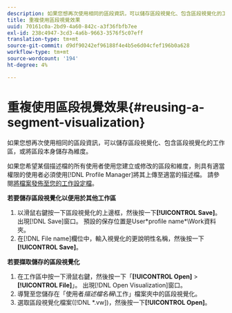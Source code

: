 ```yaml
---
description: 如果您想再次使用相同的區段資訊，可以儲存區段視覺化、包含區段視覺化的工作區，或將區段本身儲存為維度。
title: 重複使用區段視覺效果
uuid: 70161c0a-2bd9-4a60-842c-a3f36fbfb7ee
exl-id: 238c4947-3cd3-4a6b-9663-3576f5c07eff
translation-type: tm+mt
source-git-commit: d9df90242ef96188f4e4b5e6d04cfef196b0a628
workflow-type: tm+mt
source-wordcount: '194'
ht-degree: 4%

---
```


# 重複使用區段視覺效果{#reusing-a-segment-visualization}

如果您想再次使用相同的區段資訊，可以儲存區段視覺化、包含區段視覺化的工作區，或將區段本身儲存為維度。

如果您希望某個描述檔的所有使用者使用您建立或修改的區段和維度，則具有適當權限的使用者必須使用[!DNL Profile Manager]將其上傳至適當的描述檔。 請參閱[將檔案發佈至您的工作設定檔](../../../../home/c-get-started/c-admin-intrf/c-prof-mgr/t-pub-files-wkg-prof.md#task-a0106e010c834d16bd60eef4721b6af9)。

**若要儲存區段視覺化以便用於其他工作區**

1. 以滑鼠右鍵按一下區段視覺化的上邊框，然後按一下&#x200B;**[!UICONTROL Save]**。 出現[!DNL Save]窗口。 預設的保存位置是User\*profile name*\Work資料夾。
1. 在[!DNL File name]欄位中，輸入視覺化的更說明性名稱，然後按一下&#x200B;**[!UICONTROL Save]**。

**若要擷取儲存的區段視覺化**

1. 在工作區中按一下滑鼠右鍵，然後按一下「**[!UICONTROL Open]** > **[!UICONTROL File]**」。 出現[!DNL Open Visualization]窗口。
1. 導覽至您儲存在「使用者*描述檔名稱*\工作」檔案夾中的區段視覺化。
1. 選取區段視覺化檔案([!DNL *.vw])，然後按一下&#x200B;**[!UICONTROL Open]**。
